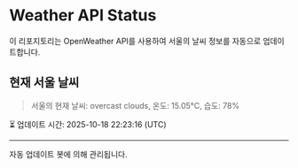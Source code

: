 
# Weather API Status

이 리포지토리는 OpenWeather API를 사용하여 서울의 날씨 정보를 자동으로 업데이트합니다.

## 현재 서울 날씨
> 서울의 현재 날씨: overcast clouds, 온도: 15.05°C, 습도: 78%

⏳ 업데이트 시간: 2025-10-18 22:23:16 (UTC)

---
자동 업데이트 봇에 의해 관리됩니다.
